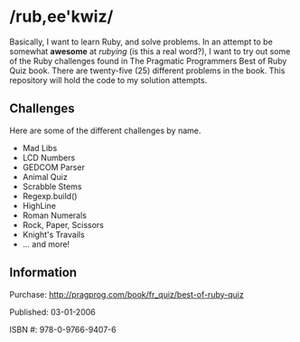 /rub,ee'kwiz/
=====

Basically, I want to learn Ruby, and solve problems. In an attempt to be somewhat **awesome** at _rubying_ (is this a real word?), I want to try out some of the Ruby challenges found in The Pragmatic Programmers Best of Ruby Quiz book. There are twenty-five (25) different problems in the book. This repository will hold the code to my solution attempts.

## Challenges
Here are some of the different challenges by name.

* Mad Libs
* LCD Numbers
* GEDCOM Parser
* Animal Quiz
* Scrabble Stems
* Regexp.build()
* HighLine
* Roman Numerals
* Rock, Paper, Scissors
* Knight's Travails
* ... and more!

## Information
Purchase: http://pragprog.com/book/fr_quiz/best-of-ruby-quiz

Published: 03-01-2006

ISBN #: 978-0-9766-9407-6


